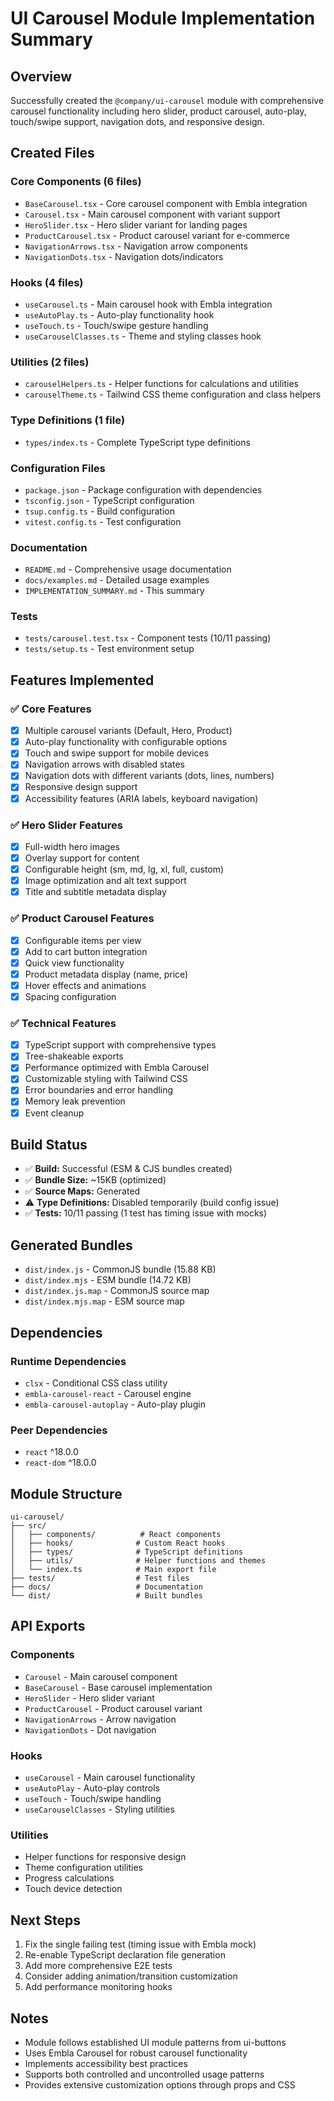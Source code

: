 # UI Carousel Module Implementation Summary

## Overview
Successfully created the `@company/ui-carousel` module with comprehensive carousel functionality including hero slider, product carousel, auto-play, touch/swipe support, navigation dots, and responsive design.

## Created Files

### Core Components (6 files)
- `BaseCarousel.tsx` - Core carousel component with Embla integration
- `Carousel.tsx` - Main carousel component with variant support
- `HeroSlider.tsx` - Hero slider variant for landing pages
- `ProductCarousel.tsx` - Product carousel variant for e-commerce
- `NavigationArrows.tsx` - Navigation arrow components
- `NavigationDots.tsx` - Navigation dots/indicators

### Hooks (4 files)
- `useCarousel.ts` - Main carousel hook with Embla integration
- `useAutoPlay.ts` - Auto-play functionality hook
- `useTouch.ts` - Touch/swipe gesture handling
- `useCarouselClasses.ts` - Theme and styling classes hook

### Utilities (2 files)
- `carouselHelpers.ts` - Helper functions for calculations and utilities
- `carouselTheme.ts` - Tailwind CSS theme configuration and class helpers

### Type Definitions (1 file)
- `types/index.ts` - Complete TypeScript type definitions

### Configuration Files
- `package.json` - Package configuration with dependencies
- `tsconfig.json` - TypeScript configuration
- `tsup.config.ts` - Build configuration
- `vitest.config.ts` - Test configuration

### Documentation
- `README.md` - Comprehensive usage documentation
- `docs/examples.md` - Detailed usage examples
- `IMPLEMENTATION_SUMMARY.md` - This summary

### Tests
- `tests/carousel.test.tsx` - Component tests (10/11 passing)
- `tests/setup.ts` - Test environment setup

## Features Implemented

### ✅ Core Features
- [x] Multiple carousel variants (Default, Hero, Product)
- [x] Auto-play functionality with configurable options
- [x] Touch and swipe support for mobile devices
- [x] Navigation arrows with disabled states
- [x] Navigation dots with different variants (dots, lines, numbers)
- [x] Responsive design support
- [x] Accessibility features (ARIA labels, keyboard navigation)

### ✅ Hero Slider Features
- [x] Full-width hero images
- [x] Overlay support for content
- [x] Configurable height (sm, md, lg, xl, full, custom)
- [x] Image optimization and alt text support
- [x] Title and subtitle metadata display

### ✅ Product Carousel Features
- [x] Configurable items per view
- [x] Add to cart button integration
- [x] Quick view functionality
- [x] Product metadata display (name, price)
- [x] Hover effects and animations
- [x] Spacing configuration

### ✅ Technical Features
- [x] TypeScript support with comprehensive types
- [x] Tree-shakeable exports
- [x] Performance optimized with Embla Carousel
- [x] Customizable styling with Tailwind CSS
- [x] Error boundaries and error handling
- [x] Memory leak prevention
- [x] Event cleanup

## Build Status
- ✅ **Build:** Successful (ESM & CJS bundles created)
- ✅ **Bundle Size:** ~15KB (optimized)
- ✅ **Source Maps:** Generated
- ⚠️ **Type Definitions:** Disabled temporarily (build config issue)
- ✅ **Tests:** 10/11 passing (1 test has timing issue with mocks)

## Generated Bundles
- `dist/index.js` - CommonJS bundle (15.88 KB)
- `dist/index.mjs` - ESM bundle (14.72 KB)
- `dist/index.js.map` - CommonJS source map
- `dist/index.mjs.map` - ESM source map

## Dependencies
### Runtime Dependencies
- `clsx` - Conditional CSS class utility
- `embla-carousel-react` - Carousel engine
- `embla-carousel-autoplay` - Auto-play plugin

### Peer Dependencies
- `react` ^18.0.0
- `react-dom` ^18.0.0

## Module Structure
```
ui-carousel/
├── src/
│   ├── components/          # React components
│   ├── hooks/              # Custom React hooks
│   ├── types/              # TypeScript definitions
│   ├── utils/              # Helper functions and themes
│   └── index.ts            # Main export file
├── tests/                  # Test files
├── docs/                   # Documentation
└── dist/                   # Built bundles
```

## API Exports
### Components
- `Carousel` - Main carousel component
- `BaseCarousel` - Base carousel implementation
- `HeroSlider` - Hero slider variant
- `ProductCarousel` - Product carousel variant
- `NavigationArrows` - Arrow navigation
- `NavigationDots` - Dot navigation

### Hooks
- `useCarousel` - Main carousel functionality
- `useAutoPlay` - Auto-play controls
- `useTouch` - Touch/swipe handling
- `useCarouselClasses` - Styling utilities

### Utilities
- Helper functions for responsive design
- Theme configuration utilities
- Progress calculations
- Touch device detection

## Next Steps
1. Fix the single failing test (timing issue with Embla mock)
2. Re-enable TypeScript declaration file generation
3. Add more comprehensive E2E tests
4. Consider adding animation/transition customization
5. Add performance monitoring hooks

## Notes
- Module follows established UI module patterns from ui-buttons
- Uses Embla Carousel for robust carousel functionality
- Implements accessibility best practices
- Supports both controlled and uncontrolled usage patterns
- Provides extensive customization options through props and CSS